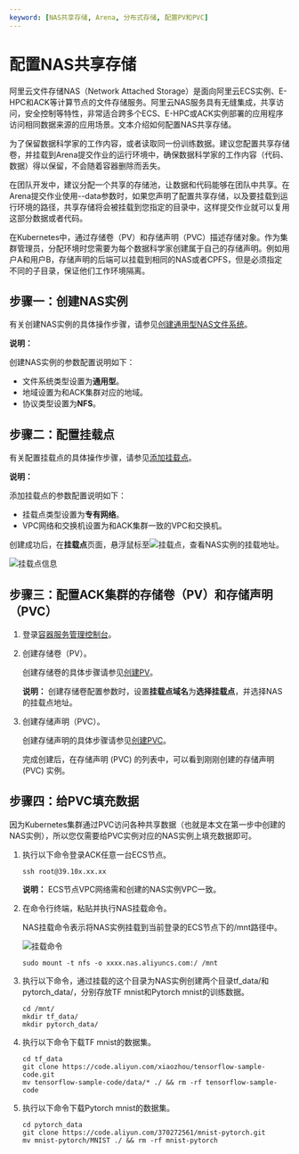 ```yaml
---
keyword: [NAS共享存储, Arena, 分布式存储, 配置PV和PVC]
---
```


# 配置NAS共享存储

阿里云文件存储NAS（Network Attached Storage）是面向阿里云ECS实例、E-HPC和ACK等计算节点的文件存储服务。阿里云NAS服务具有无缝集成，共享访问，安全控制等特性，非常适合跨多个ECS、E-HPC或ACK实例部署的应用程序访问相同数据来源的应用场景。文本介绍如何配置NAS共享存储。

为了保留数据科学家的工作内容，或者读取同一份训练数据。建议您配置共享存储卷，并挂载到Arena提交作业的运行环境中，确保数据科学家的工作内容（代码、数据）得以保留，不会随着容器删除而丢失。

在团队开发中，建议分配一个共享的存储池，让数据和代码能够在团队中共享。在Arena提交作业使用--data参数时，如果您声明了配置共享存储，以及要挂载到运行环境的路径，共享存储将会被挂载到您指定的目录中，这样提交作业就可以复用这部分数据或者代码。

在Kubernetes中，通过存储卷（PV）和存储声明（PVC）描述存储对象。作为集群管理员，分配环境时您需要为每个数据科学家创建属于自己的存储声明。例如用户A和用户B，存储声明的后端可以挂载到相同的NAS或者CPFS，但是必须指定不同的子目录，保证他们工作环境隔离。

## 步骤一：创建NAS实例

有关创建NAS实例的具体操作步骤，请参见[创建通用型NAS文件系统]()。

**说明：**

创建NAS实例的参数配置说明如下：

-   文件系统类型设置为**通用型**。
-   地域设置为和ACK集群对应的地域。
-   协议类型设置为**NFS**。

## 步骤二：配置挂载点

有关配置挂载点的具体操作步骤，请参见[添加挂载点]()。

**说明：**

添加挂载点的参数配置说明如下：

-   挂载点类型设置为**专有网络**。
-   VPC网络和交换机设置为和ACK集群一致的VPC和交换机。

创建成功后，在**挂载点**页面，悬浮鼠标至![挂载点](https://static-aliyun-doc.oss-accelerate.aliyuncs.com/assets/img/zh-CN/3704359951/p134346.png)，查看NAS实例的挂载地址。

![挂载点信息](https://static-aliyun-doc.oss-accelerate.aliyuncs.com/assets/img/zh-CN/3704359951/p134349.png)

## 步骤三：配置ACK集群的存储卷（PV）和存储声明（PVC）

1.  登录[容器服务管理控制台](https://cs.console.aliyun.com)。

2.  创建存储卷（PV）。

    创建存储卷的具体步骤请参见[创建PV]()。

    **说明：** 创建存储卷配置参数时，设置**挂载点域名**为**选择挂载点**，并选择NAS的挂载点地址。

3.  创建存储声明（PVC）。

    创建存储声明的具体步骤请参见[创建PVC]()。

    完成创建后，在存储声明 \(PVC\) 的列表中，可以看到刚刚创建的存储声明 \(PVC\) 实例。


## 步骤四：给PVC填充数据

因为Kubernetes集群通过PVC访问各种共享数据（也就是本文在第一步中创建的NAS实例），所以您仅需要给PVC实例对应的NAS实例上填充数据即可。

1.  执行以下命令登录ACK任意一台ECS节点。

    ```
    ssh root@39.10x.xx.xx
    ```

    **说明：** ECS节点VPC网络需和创建的NAS实例VPC一致。

2.  在命令行终端，粘贴并执行NAS挂载命令。

    NAS挂载命令表示将NAS实例挂载到当前登录的ECS节点下的/mnt路径中。

    ![挂载命令](https://static-aliyun-doc.oss-accelerate.aliyuncs.com/assets/img/zh-CN/3704359951/p134539.png)

    ```
    sudo mount -t nfs -o xxxx.nas.aliyuncs.com:/ /mnt
    ```

3.  执行以下命令，通过挂载的这个目录为NAS实例创建两个目录tf\_data/和pytorch\_data/，分别存放TF mnist和Pytorch mnist的训练数据。

    ```
    cd /mnt/
    mkdir tf_data/
    mkdir pytorch_data/
    ```

4.  执行以下命令下载TF mnist的数据集。

    ```
    cd tf_data
    git clone https://code.aliyun.com/xiaozhou/tensorflow-sample-code.git
    mv tensorflow-sample-code/data/* ./ && rm -rf tensorflow-sample-code
    ```

5.  执行以下命令下载Pytorch mnist的数据集。

    ```
    cd pytorch_data
    git clone https://code.aliyun.com/370272561/mnist-pytorch.git
    mv mnist-pytorch/MNIST ./ && rm -rf mnist-pytorch
    ```


